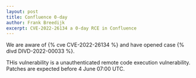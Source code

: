 ```yaml
---
layout: post
title: Confluence 0-day
author: Frank Breedijk
excerpt: CVE-2022-26134 a 0-day RCE in Confluence
---
```

We are aware of {% cve CVE-2022-26134 %} and have opened case {% divd DIVD-2022-00033 %}.

THis vulnerability is a unauthenticated remote code execution vulnerability. Patches are expected before 4 June 07:00 UTC. 